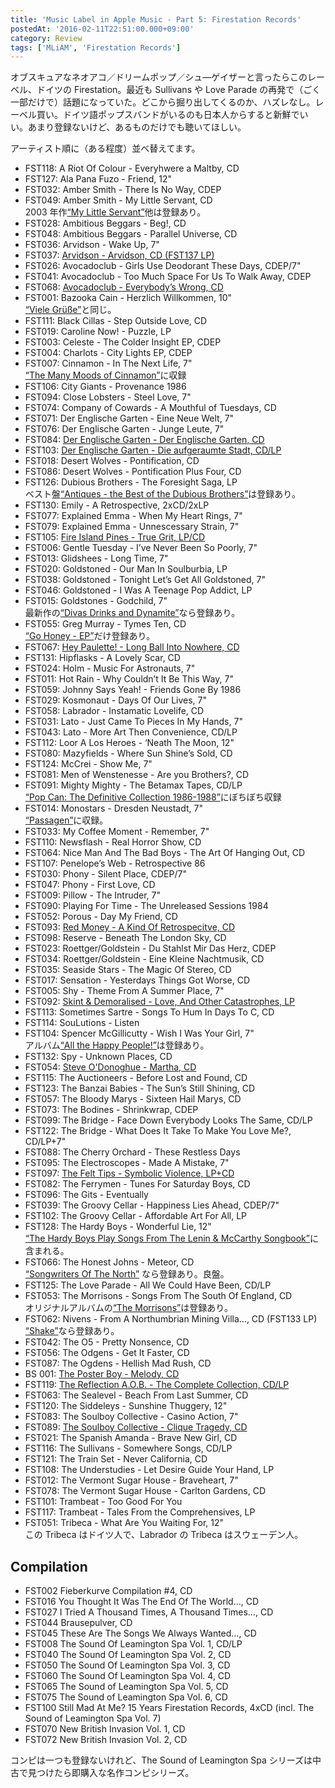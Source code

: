 ```yaml
---
title: 'Music Label in Apple Music - Part 5: Firestation Records'
postedAt: '2016-02-11T22:51:00.000+09:00'
category: Review
tags: ['MLiAM', 'Firestation Records']
---
```


オブスキュアなネオアコ／ドリームポップ／シュ―ゲイザーと言ったらこのレーベル、ドイツの Firestation。最近も Sullivans や Love Parade の再発で（ごく一部だけで）話題になっていた。どこから掘り出してくるのか、ハズレなし。レーベル買い。ドイツ語ポップスバンドがいるのも日本人からすると新鮮でいい。あまり登録ないけど、あるものだけでも聴いてほしい。

アーティスト順に（ある程度）並べ替えてます。

- FST118: A Riot Of Colour - Everyhwere a Maltby, CD
- FST127: Ala Pana Fuzo - Friend, 12"
- FST032: Amber Smith - There Is No Way, CDEP
- FST049: Amber Smith - My Little Servant, CD  
  2003 年作[“My Little Servant”](https://itun.es/jp/u1qY5)他は登録あり。
- FST028: Ambitious Beggars - Beg!, CD
- FST048: Ambitious Beggars - Parallel Universe, CD
- FST036: Arvidson - Wake Up, 7"
- FST037: [Arvidson - Arvidson, CD (FST137 LP)](https://itun.es/jp/19M%5F-)
- FST026: Avocadoclub - Girls Use Deodorant These Days, CDEP/7"
- FST041: Avocadoclub - Too Much Space For Us To Walk Away, CDEP
- FST068: [Avocadoclub - Everybody’s Wrong, CD](https://itun.es/jp/PM3XA)
- FST001: Bazooka Cain - Herzlich Willkommen, 10"  
  [“Viele Grüße”](https://itunes.apple.com/jp/album/viele-gru-e/id268523290)と同じ。
- FST111: Black Cillas - Step Outside Love, CD
- FST019: Caroline Now! - Puzzle, LP
- FST003: Celeste - The Colder Insight EP, CDEP
- FST004: Charlots - City Lights EP, CDEP
- FST007: Cinnamon - In The Next Life, 7"  
  [“The Many Moods of Cinnamon”](https://itun.es/jp/R251h)に収録
- FST106: City Giants - Provenance 1986
- FST094: Close Lobsters - Steel Love, 7"
- FST074: Company of Cowards - A Mouthful of Tuesdays, CD
- FST071: Der Englische Garten - Eine Neue Welt, 7"
- FST076: Der Englische Garten - Junge Leute, 7"
- FST084: [Der Englische Garten - Der Englische Garten, CD](https://itun.es/jp/DeTjv)
- FST103: [Der Englische Garten - Die aufgeraumte Stadt, CD/LP](https://itun.es/jp/0S7YV)
- FST018: Desert Wolves - Pontification, CD
- FST086: Desert Wolves - Pontification Plus Four, CD
- FST126: Dubious Brothers - The Foresight Saga, LP  
  ベスト盤[“Antiques - the Best of the Dubious Brothers”](https://itun.es/jp/dc0Ot)は登録あり。
- FST130: Emily - A Retrospective, 2xCD/2xLP
- FST077: Explained Emma - When My Heart Rings, 7"
- FST079: Explained Emma - Unnescessary Strain, 7"
- FST105: [Fire Island Pines - True Grit, LP/CD](https://itun.es/jp/m1Z60)
- FST006: Gentle Tuesday - I’ve Never Been So Poorly, 7"
- FST013: Glidshees - Long Time, 7"
- FST020: Goldstoned - Our Man In Soulburbia, LP
- FST038: Goldstoned - Tonight Let’s Get All Goldstoned, 7"
- FST046: Goldstoned - I Was A Teenage Pop Addict, LP
- FST015: Goldstones - Godchild, 7"  
  最新作の[“Divas Drinks and Dynamite”](https://itun.es/jp/i6tOJ)なら登録あり。
- FST055: Greg Murray - Tymes Ten, CD  
  [“Go Honey - EP”](https://itun.es/jp/EQ1sg)だけ登録あり。
- FST067: [Hey Paulette! - Long Ball Into Nowhere, CD](https://itun.es/jp/Uou8l)
- FST131: Hipflasks - A Lovely Scar, CD
- FST024: Holm - Music For Astronauts, 7"
- FST011: Hot Rain - Why Couldn’t It Be This Way, 7"
- FST059: Johnny Says Yeah! - Friends Gone By 1986
- FST029: Kosmonaut - Days Of Our Lives, 7"
- FST058: Labrador - Instamatic Lovelife, CD
- FST031: Lato - Just Came To Pieces In My Hands, 7"
- FST043: Lato - More Art Then Convenience, CD/LP
- FST112: Loor A Los Heroes - ‘Neath The Moon, 12"
- FST080: Mazyfields - Where Sun Shine’s Sold, CD
- FST124: McCrei - Show Me, 7"
- FST081: Men of Wenstenesse - Are you Brothers?, CD
- FST091: Mighty Mighty - The Betamax Tapes, CD/LP  
  [“Pop Can: The Definitive Collection 1986-1988”](https://itun.es/jp/%5FW55O)にぼちぼち収録
- FST014: Monostars - Dresden Neustadt, 7"  
  [“Passagen”](https://itun.es/jp/0u-zs)に収録。
- FST033: My Coffee Moment - Remember, 7"
- FST110: Newsflash - Real Horror Show, CD
- FST064: Nice Man And The Bad Boys - The Art Of Hanging Out, CD
- FST107: Penelope’s Web - Retrospective 86
- FST030: Phony - Silent Place, CDEP/7"
- FST047: Phony - First Love, CD
- FST009: Pillow - The Intruder, 7"
- FST090: Playing For Time - The Unreleased Sessions 1984
- FST052: Porous - Day My Friend, CD
- FST093: [Red Money - A Kind Of Retrospecitve, CD](https://itun.es/jp/yGScH)
- FST098: Reserve - Beneath The London Sky, CD
- FST023: Roettger/Goldstein - Du Stahlst Mir Das Herz, CDEP
- FST034: Roettger/Goldstein - Eine Kleine Nachtmusik, CD
- FST035: Seaside Stars - The Magic Of Stereo, CD
- FST017: Sensation - Yesterdays Things Got Worse, CD
- FST005: Shy - Theme From A Summer Place, 7"
- FST092: [Skint & Demoralised - Love, And Other Catastrophes, LP](https://itun.es/jp/Dvab3)
- FST113: Sometimes Sartre - Songs To Hum In Days To C, CD
- FST114: SouLutions - Listen
- FST104: Spencer McGillicutty - Wish I Was Your Girl, 7"  
  アルバム[“All the Happy People!”](https://itun.es/jp/UTevF)は登録あり。
- FST132: Spy - Unknown Places, CD
- FST054: [Steve O'Donoghue - Martha, CD](https://itun.es/jp/HwUHj)
- FST115: The Auctioneers - Before Lost and Found, CD
- FST123: The Banzai Babies - The Sun’s Still Shining, CD
- FST057: The Bloody Marys - Sixteen Hail Marys, CD
- FST073: The Bodines - Shrinkwrap, CDEP
- FST099: The Bridge - Face Down Everybody Looks The Same, CD/LP
- FST122: The Bridge - What Does It Take To Make You Love Me?, CD/LP+7"
- FST088: The Cherry Orchard - These Restless Days
- FST095: The Electroscopes - Made A Mistake, 7"
- FST097: [The Felt Tips - Symbolic Violence, LP+CD](https://itun.es/jp/qB3FM)
- FST082: The Ferrymen - Tunes For Saturday Boys, CD
- FST096: The Gits - Eventually
- FST039: The Groovy Cellar - Happiness Lies Ahead, CDEP/7"
- FST102: The Groovy Cellar - Affordable Art For All, LP
- FST128: The Hardy Boys - Wonderful Lie, 12"  
  [“The Hardy Boys Play Songs From The Lenin & McCarthy Songbook”](https://itun.es/jp/bZvWv)に含まれる。
- FST066: The Honest Johns - Meteor, CD  
  [“Songwriters Of The North”](https://itun.es/jp/i4W4y) なら登録あり。良盤。
- FST125: The Love Parade - All We Could Have Been, CD/LP
- FST053: The Morrisons - Songs From The South Of England, CD  
  オリジナルアルバムの[“The Morrisons”](https://itun.es/jp/mYkJD)は登録あり。
- FST062: Nivens - From A Northumbrian Mining Villa…, CD (FST133 LP)  
  [“Shake”](https://itun.es/jp/xRxbu)なら登録あり。
- FST042: The O5 - Pretty Nonsence, CD
- FST056: The Odgens - Get It Faster, CD
- FST087: The Ogdens - Hellish Mad Rush, CD
- BS 001: [The Poster Boy - Melody, CD](https://itun.es/jp/%5FUxG-)
- FST119: [The Reflection A.O.B. - The Complete Collection, CD/LP](https://itun.es/jp/1uTLD)
- FST063: The Sealevel - Beach From Last Summer, CD
- FST120: The Siddeleys - Sunshine Thuggery, 12"
- FST083: The Soulboy Collective - Casino Action, 7"
- FST089: [The Soulboy Collective - Clique Tragedy, CD](https://itun.es/jp/9PPbz)
- FST021: The Spanish Amanda - Brave New Girl, CD
- FST116: The Sullivans - Somewhere Songs, CD/LP
- FST121: The Train Set - Never California, CD
- FST108: The Understudies - Let Desire Guide Your Hand, LP
- FST012: The Vermont Sugar House - Braveheart, 7"
- FST078: The Vermont Sugar House - Carlton Gardens, CD
- FST101: Trambeat - Too Good For You
- FST117: Trambeat - Tales From the Comprehensives, LP
- FST051: Tribeca - What Are You Waiting For, 12"  
  この Tribeca はドイツ人で、Labrador の Tribeca はスウェーデン人。

## Compilation

- FST002 Fieberkurve Compilation #4, CD
- FST016 You Thought It Was The End Of The World…, CD
- FST027 I Tried A Thousand Times, A Thousand Times…, CD
- FST044 Brausepulver, CD
- FST045 These Are The Songs We Always Wanted…, CD
- FST008 The Sound Of Leamington Spa Vol. 1, CD/LP
- FST040 The Sound Of Leamington Spa Vol. 2, CD
- FST050 The Sound Of Leamington Spa Vol. 3, CD
- FST060 The Sound Of Leamington Spa Vol. 4, CD
- FST065 The Sound of Leamington Spa Vol. 5, CD
- FST075 The Sound of Leamington Spa Vol. 6, CD
- FST100 Still Mad At Me? 15 Years Firestation Records, 4xCD (incl. The Sound of Leamington Spa Vol. 7)
- FST070 New British Invasion Vol. 1, CD
- FST072 New British Invasion Vol. 2, CD

コンピは一つも登録ないけれど、The Sound of Leamington Spa シリーズは中古で見つけたら即購入な名作コンピシリーズ。

